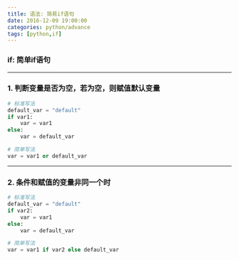```yaml
---
title: 语法: 简易if语句
date: 2016-12-09 19:00:00
categories: python/advance
tags: [python,if]
---
```

### if: 简单if语句

---

### 1. 判断变量是否为空，若为空，则赋值默认变量
``` python
# 标准写法
default_var = "default"
if var1:
    var = var1
else:
    var = default_var

# 简单写法
var = var1 or default_var
```

---

### 2. 条件和赋值的变量非同一个时
``` python
# 标准写法
default_var = "default"
if var2:
    var = var1
else:
    var = default_var

# 简单写法
var = var1 if var2 else default_var
```
